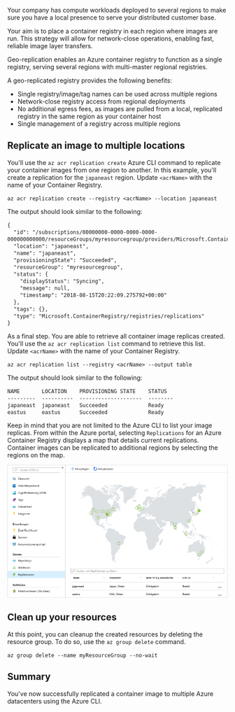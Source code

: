 Your company has compute workloads deployed to several regions to make sure you have a local presence to serve your distributed customer base. 

Your aim is to place a container registry in each region where images are run. This strategy will allow for network-close operations, enabling fast, reliable image layer transfers. 

Geo-replication enables an Azure container registry to function as a single registry, serving several regions with multi-master regional registries.

A geo-replicated registry provides the following benefits:

- Single registry/image/tag names can be used across multiple regions
- Network-close registry access from regional deployments
- No additional egress fees, as images are pulled from a local, replicated registry in the same region as your container host
- Single management of a registry across multiple regions

## Replicate an image to multiple locations

You'll use the `az acr replication create` Azure CLI command to replicate your container images from one region to another. In this example, you'll create a replication for the `japaneast` region. Update `<acrName>` with the name of your Container Registry.

```azurecli
az acr replication create --registry <acrName> --location japaneast
```

The output should look similar to the following:

```console
{
  "id": "/subscriptions/00000000-0000-0000-0000-000000000000/resourceGroups/myresourcegroup/providers/Microsoft.ContainerRegistry/registries/myACR0007/replications/japaneast",
  "location": "japaneast",
  "name": "japaneast",
  "provisioningState": "Succeeded",
  "resourceGroup": "myresourcegroup",
  "status": {
    "displayStatus": "Syncing",
    "message": null,
    "timestamp": "2018-08-15T20:22:09.275792+00:00"
  },
  "tags": {},
  "type": "Microsoft.ContainerRegistry/registries/replications"
}
```

As a final step. You are able to retrieve all container image replicas created. You'll use the `az acr replication list` command to retrieve this list. Update `<acrName>` with the name of your Container Registry.

```azurecli
az acr replication list --registry <acrName> --output table
```

The output should look similar to the following:

```console
NAME       LOCATION    PROVISIONING STATE    STATUS
---------  ----------  --------------------  --------
japaneast  japaneast   Succeeded             Ready
eastus     eastus      Succeeded             Ready
```

Keep in mind that you are not limited to the Azure CLI to list your image replicas. From within the Azure portal, selecting `Replications` for an Azure Container Registry displays a map that details current replications. Container images can be replicated to additional regions by selecting the regions on the map.

![Container replication map as seen in the Azure portal](../media/replication-map.png)

## Clean up your resources
<!---TODO: Do we need to include cleanup for the free education tier?--->

At this point, you can cleanup the created resources by deleting the resource group. To do so, use the `az group delete` command.

```azurecli
az group delete --name myResourceGroup --no-wait
```

## Summary

You've now successfully replicated a container image to multiple Azure datacenters using the Azure CLI. 